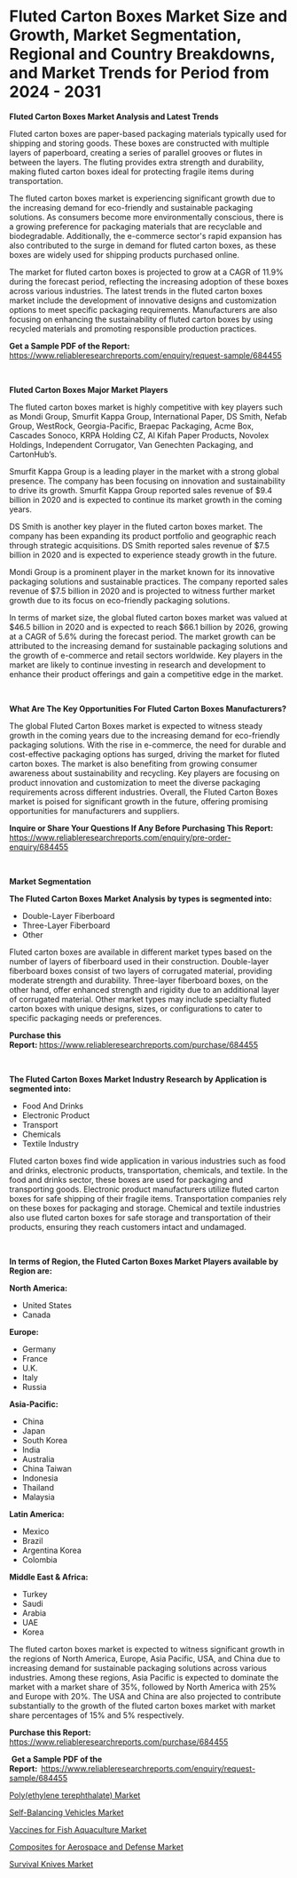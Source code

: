 <p><h1>Fluted Carton Boxes Market Size and Growth, Market Segmentation, Regional and Country Breakdowns, and Market Trends for Period from 2024 -  2031</h1></p><p><strong>Fluted Carton Boxes Market Analysis and Latest Trends</strong></p>
<p><p>Fluted carton boxes are paper-based packaging materials typically used for shipping and storing goods. These boxes are constructed with multiple layers of paperboard, creating a series of parallel grooves or flutes in between the layers. The fluting provides extra strength and durability, making fluted carton boxes ideal for protecting fragile items during transportation.</p><p>The fluted carton boxes market is experiencing significant growth due to the increasing demand for eco-friendly and sustainable packaging solutions. As consumers become more environmentally conscious, there is a growing preference for packaging materials that are recyclable and biodegradable. Additionally, the e-commerce sector's rapid expansion has also contributed to the surge in demand for fluted carton boxes, as these boxes are widely used for shipping products purchased online.</p><p>The market for fluted carton boxes is projected to grow at a CAGR of 11.9% during the forecast period, reflecting the increasing adoption of these boxes across various industries. The latest trends in the fluted carton boxes market include the development of innovative designs and customization options to meet specific packaging requirements. Manufacturers are also focusing on enhancing the sustainability of fluted carton boxes by using recycled materials and promoting responsible production practices.</p></p>
<p><strong>Get a Sample PDF of the Report:&nbsp;</strong> <a href="https://www.reliableresearchreports.com/enquiry/request-sample/684455">https://www.reliableresearchreports.com/enquiry/request-sample/684455</a></p>
<p>&nbsp;</p>
<p><strong>Fluted Carton Boxes Major Market Players</strong></p>
<p><p>The fluted carton boxes market is highly competitive with key players such as Mondi Group, Smurfit Kappa Group, International Paper, DS Smith, Nefab Group, WestRock, Georgia-Pacific, Braepac Packaging, Acme Box, Cascades Sonoco, KRPA Holding CZ, Al Kifah Paper Products, Novolex Holdings, Independent Corrugator, Van Genechten Packaging, and CartonHub’s.</p><p>Smurfit Kappa Group is a leading player in the market with a strong global presence. The company has been focusing on innovation and sustainability to drive its growth. Smurfit Kappa Group reported sales revenue of $9.4 billion in 2020 and is expected to continue its market growth in the coming years.</p><p>DS Smith is another key player in the fluted carton boxes market. The company has been expanding its product portfolio and geographic reach through strategic acquisitions. DS Smith reported sales revenue of $7.5 billion in 2020 and is expected to experience steady growth in the future.</p><p>Mondi Group is a prominent player in the market known for its innovative packaging solutions and sustainable practices. The company reported sales revenue of $7.5 billion in 2020 and is projected to witness further market growth due to its focus on eco-friendly packaging solutions.</p><p>In terms of market size, the global fluted carton boxes market was valued at $46.5 billion in 2020 and is expected to reach $66.1 billion by 2026, growing at a CAGR of 5.6% during the forecast period. The market growth can be attributed to the increasing demand for sustainable packaging solutions and the growth of e-commerce and retail sectors worldwide. Key players in the market are likely to continue investing in research and development to enhance their product offerings and gain a competitive edge in the market.</p></p>
<p>&nbsp;</p>
<p><strong>What Are The Key Opportunities For Fluted Carton Boxes Manufacturers?</strong></p>
<p><p>The global Fluted Carton Boxes market is expected to witness steady growth in the coming years due to the increasing demand for eco-friendly packaging solutions. With the rise in e-commerce, the need for durable and cost-effective packaging options has surged, driving the market for fluted carton boxes. The market is also benefiting from growing consumer awareness about sustainability and recycling. Key players are focusing on product innovation and customization to meet the diverse packaging requirements across different industries. Overall, the Fluted Carton Boxes market is poised for significant growth in the future, offering promising opportunities for manufacturers and suppliers.</p></p>
<p><strong>Inquire or Share Your Questions If Any Before Purchasing This Report:</strong> <a href="https://www.reliableresearchreports.com/enquiry/pre-order-enquiry/684455">https://www.reliableresearchreports.com/enquiry/pre-order-enquiry/684455</a></p>
<p>&nbsp;</p>
<p><strong>Market Segmentation</strong></p>
<p><strong>The Fluted Carton Boxes Market Analysis by types is segmented into:</strong></p>
<p><ul><li>Double-Layer Fiberboard</li><li>Three-Layer Fiberboard</li><li>Other</li></ul></p>
<p><p>Fluted carton boxes are available in different market types based on the number of layers of fiberboard used in their construction. Double-layer fiberboard boxes consist of two layers of corrugated material, providing moderate strength and durability. Three-layer fiberboard boxes, on the other hand, offer enhanced strength and rigidity due to an additional layer of corrugated material. Other market types may include specialty fluted carton boxes with unique designs, sizes, or configurations to cater to specific packaging needs or preferences.</p></p>
<p><strong>Purchase this Report:&nbsp;</strong><a href="https://www.reliableresearchreports.com/purchase/684455">https://www.reliableresearchreports.com/purchase/684455</a></p>
<p>&nbsp;</p>
<p><strong>The Fluted Carton Boxes Market Industry Research by Application is segmented into:</strong></p>
<p><ul><li>Food And Drinks</li><li>Electronic Product</li><li>Transport</li><li>Chemicals</li><li>Textile Industry</li></ul></p>
<p><p>Fluted carton boxes find wide application in various industries such as food and drinks, electronic products, transportation, chemicals, and textile. In the food and drinks sector, these boxes are used for packaging and transporting goods. Electronic product manufacturers utilize fluted carton boxes for safe shipping of their fragile items. Transportation companies rely on these boxes for packaging and storage. Chemical and textile industries also use fluted carton boxes for safe storage and transportation of their products, ensuring they reach customers intact and undamaged.</p></p>
<p>&nbsp;</p>
<p><strong>In terms of Region, the Fluted Carton Boxes Market Players available by Region are:</strong></p>
<p>
    <p> <strong> North America: </strong>
        <ul>
            <li>United States</li>
            <li>Canada</li>
        </ul>
        </p> 
    <p> <strong> Europe: </strong>
        <ul>
            <li>Germany</li>
            <li>France</li>
            <li>U.K.</li>
            <li>Italy</li>
            <li>Russia</li>
        </ul>
        </p> 
    <p> <strong> Asia-Pacific: </strong>
        <ul>
            <li>China</li>
            <li>Japan</li>
            <li>South Korea</li>
            <li>India</li>
            <li>Australia</li>
            <li>China Taiwan</li>
            <li>Indonesia</li>
            <li>Thailand</li>
            <li>Malaysia</li>
        </ul>
        </p> 
    <p> <strong> Latin America: </strong>
        <ul>
            <li>Mexico</li>
            <li>Brazil</li>
            <li>Argentina Korea</li>
            <li>Colombia</li>
        </ul>
        </p> 
    <p> <strong> Middle East & Africa: </strong>
        <ul>
            <li>Turkey</li>
            <li>Saudi</li>
            <li>Arabia</li>
            <li>UAE</li>
            <li>Korea</li>
        </ul>
    </p>
    </p>
<p><p>The fluted carton boxes market is expected to witness significant growth in the regions of North America, Europe, Asia Pacific, USA, and China due to increasing demand for sustainable packaging solutions across various industries. Among these regions, Asia Pacific is expected to dominate the market with a market share of 35%, followed by North America with 25% and Europe with 20%. The USA and China are also projected to contribute substantially to the growth of the fluted carton boxes market with market share percentages of 15% and 5% respectively.</p></p>
<p><strong>Purchase this Report: </strong><a href="https://www.reliableresearchreports.com/purchase/684455">https://www.reliableresearchreports.com/purchase/684455</a></p>
<p>&nbsp;<strong>Get a Sample PDF of the Report:&nbsp;&nbsp;</strong><a href="https://www.reliableresearchreports.com/enquiry/request-sample/684455">https://www.reliableresearchreports.com/enquiry/request-sample/684455</a></p>
<p><strong></strong></p>
<p><p><a href="https://unruly-ladybug-44b.notion.site/Poly-ethylene-terephthalate-Market-Size-Share-Trends-Analysis-Report-By-Material-By-Type-By-En-00f799bc6bfb4071b2b0d047df3d7c02">Poly(ethylene terephthalate) Market</a></p><p><a href="https://view.publitas.com/reportprime-1/self-balancing-vehicles-market-size-market-trends-and-growth-outlook-forecasted-for-period-from-2024-to-2031/">Self-Balancing Vehicles Market</a></p><p><a href="https://cute-banjo-8ca.notion.site/Vaccines-for-Fish-Aquaculture-Market-Provides-Detailed-Segmentation-of-this-Market-based-on-Type-Ap-653658a5df52433295a403f11055bf75">Vaccines for Fish Aquaculture Market</a></p><p><a href="https://meowing-lemming-dd3.notion.site/Global-Composites-for-Aerospace-and-Defense-Market-by-Types-Applications-and-Major-Players-with-R-3faa197b9b3046acb7d192f167ed467a">Composites for Aerospace and Defense Market</a></p><p><a href="https://view.publitas.com/reportprime-1/survival-knives-market-size-and-examines-its-market-scope-with-a-primary-focus-on-growth-opportunities-and-forecasted-trends-spanning-from-2024-to-2031/">Survival Knives Market</a></p></p>
